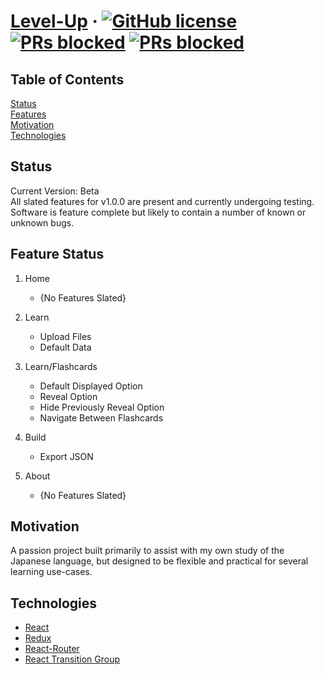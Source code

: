 # [Level-Up](https://github.com/cflinchbaugh/level-up/) &middot; [![GitHub license](https://img.shields.io/badge/version-BETA-yellow.svg)]() [![PRs blocked](https://img.shields.io/badge/license-MIT-blue.svg)]() [![PRs blocked](https://img.shields.io/badge/PRs-blocked-red.svg)]()

## Table of Contents
[Status](#status)<br/>
[Features](#features)<br/>
[Motivation](#motivation)<br/>
[Technologies](#technologies)<br/>

## Status
<a name="status"></a>
Current Version: Beta<br/>
All slated features for v1.0.0 are present and currently undergoing testing.
Software is feature complete but likely to contain a number of known or unknown bugs.

## Feature Status
<a name="features"></a>

1. Home
    + {No Features Slated}

2. Learn
    + Upload Files
    + Default Data

3. Learn/Flashcards
    + Default Displayed Option
    + Reveal Option
    + Hide Previously Reveal Option
    + Navigate Between Flashcards

4. Build
    + Export JSON
    
5. About
    + {No Features Slated}

## Motivation
<a name="motivation"></a>

A passion project built primarily to assist with my own study of the Japanese language, but designed to be flexible and practical for several learning use-cases.


## Technologies
<a name="technologies"></a>

+ [React](#https://github.com/facebook/react)
+ [Redux](#https://github.com/reduxjs/react-redux)
+ [React-Router](#https://github.com/ReactTraining/react-router)
+ [React Transition Group](#https://github.com/reactjs/react-transition-group)
